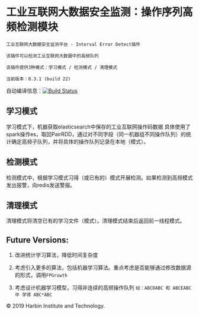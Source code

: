 # 工业互联网大数据安全监测：操作序列高频检测模块 
~~~
工业互联网大数据安全监测平台 - Interval Error Detect插件

该插件可以检测工业互联网大数据中的高频队列

该插件提供3种模式：学习模式 / 检测模式 / 清理模式

当前版本：0.3.1 (build 22)
~~~

自动编译信息：[![Build Status](https://www.travis-ci.org/SugarGuan/IntervalErrorDetect.svg?branch=master)](https://www.travis-ci.org/SugarGuan/IntervalErrorDetect)     


## 学习模式

学习模式下，机器获取elasticsearch中保存的工业互联网操作码数据
具体使用了spark操作es，取回PairRDD，通过对不同字段（同一机器组不同操作队列）的统计确定高频子队列，并将具体的操作队列记录在本地（模式）。


## 检测模式

检测模式中，根据学习模式习得（或已有的）模式开展检测。如果检测到高频模式发出报警，向redis发送警报。


## 清理模式

清理模式将清空已有的学习文件（模式）。清理模式结束后返回前一线程模式。

## Future Versions:

1. 改进统计学习算法，降低时间复杂度

2. 考虑引入更多的算法，包括机器学习算法。重点考虑是否能够通过修改数据源的形式，调用`FPGrowth`

3. 考虑设计机器学习模型，习得非连续的高频操作队列
`如：ABCDABC 和 ABCEABC 中 学得 ABC*ABC`


&copy;  2019 Harbin Institute and Technology.
